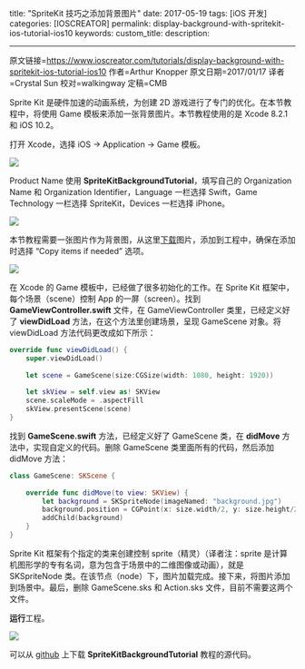 title: "SpriteKit 技巧之添加背景图片"
date: 2017-05-19
tags: [iOS 开发]
categories: [IOSCREATOR]
permalink: display-background-with-spritekit-ios-tutorial-ios10
keywords: 
custom_title: 
description: 

---
原文链接=https://www.ioscreator.com/tutorials/display-background-with-spritekit-ios-tutorial-ios10
作者=Arthur Knopper
原文日期=2017/01/17
译者=Crystal Sun
校对=walkingway
定稿=CMB

<!--此处开始正文-->

Sprite Kit 是硬件加速的动画系统，为创建 2D 游戏进行了专门的优化。在本节教程中，将使用 Game 模板来添加一张背景图片。本节教程使用的是 Xcode 8.2.1 和 iOS 10.2。

<!--more-->

打开 Xcode，选择 iOS -> Application -> Game 模板。

![](https://static1.squarespace.com/static/52428a0ae4b0c4a5c2a2cede/t/587dfce23a04118eabdf7d95/1484651758293/?format=1500w)

Product Name 使用 **SpriteKitBackgroundTutorial**，填写自己的 Organization Name 和 Organization Identifier，Language 一栏选择 Swift，Game Technology 一栏选择 SpriteKit，Devices 一栏选择 iPhone。

![](https://static1.squarespace.com/static/52428a0ae4b0c4a5c2a2cede/t/58ff88c71b10e3c8c1dc6a0d/1493141718478/facebook-project?format=1500w)

本节教程需要一张图片作为背景图，从这里[下载](https://www.ioscreator.com/s/background.jpg)图片，添加到工程中，确保在添加时选择 “Copy items if needed” 选项。

![](https://static1.squarespace.com/static/52428a0ae4b0c4a5c2a2cede/t/587dff5d46c3c46130f0a478/1484652392518/?format=1500w)

在 Xcode 的 Game 模板中，已经做了很多初始化的工作。在 Sprite Kit 框架中，每个场景（scene）控制 App 的一屏（screen）。找到 **GameViewController.swift** 文件，在 GameViewController 类里，已经定义好了 **viewDidLoad** 方法，在这个方法里创建场景，呈现 GameScene 对象。将 viewDidLoad 方法代码更改成如下所示：

```swift
override func viewDidLoad() {
    super.viewDidLoad()
        
    let scene = GameScene(size:CGSize(width: 1080, height: 1920))
        
    let skView = self.view as! SKView
    scene.scaleMode = .aspectFill
    skView.presentScene(scene)
}
```

找到 **GameScene.swift** 方法，已经定义好了 GameScene 类，在 **didMove** 方法中，实现自定义的代码。删除 GameScene 类里面所有的代码，然后添加 didMove 方法：

```swift
class GameScene: SKScene {
    
    override func didMove(to view: SKView) {
        let background = SKSpriteNode(imageNamed: "background.jpg")
        background.position = CGPoint(x: size.width/2, y: size.height/2)
        addChild(background)
    }
}
```

Sprite Kit 框架有个指定的类来创建控制 sprite（精灵）（译者注：sprite 是计算机图形学的专有名词，意为包含于场景中的二维图像或动画），就是 SKSpriteNode 类。在该节点（node）下，图片加载完成。接下来，将图片添加到场景中。最后，删除 GameScene.sks 和 Action.sks 文件，目前不需要这两个文件。

**运行**工程。

![](https://static1.squarespace.com/static/52428a0ae4b0c4a5c2a2cede/t/587e00d546c3c46130f0ae45/1484652772003/?format=750w)

可以从 [github](https://github.com/ioscreator/ioscreator) 上下载 **SpriteKitBackgroundTutorial** 教程的源代码。